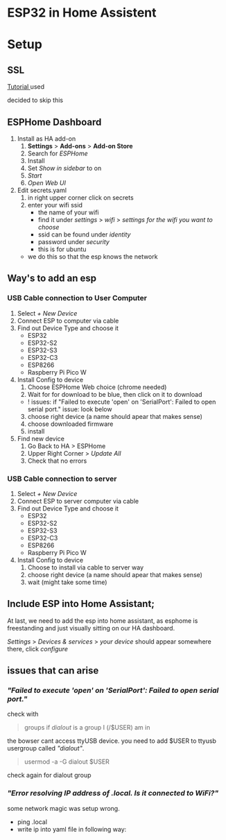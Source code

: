 ESP32 in Home Assistent
===

# Setup

## SSL

[Tutorial ](https://scotthelme.co.uk/setting-up-https-for-home-assistant/) used

decided to skip this

## ESPHome Dashboard

1. Install as HA add-on
    1. **Settings** > **Add-ons** > **Add-on Store**
    2. Search for *ESPHome*
    3. Install
    4. Set *Show in sidebar* to on
    5. *Start*
    6. *Open Web UI*
2. Edit secrets.yaml
    1. in right upper corner click on secrets
    2. enter your wifi ssid
        - the name of your wifi
        - find it under *settings* > *wifi* > *settings for the wifi you want to choose*
        - ssid can be found under *identity*
        - password under *security*
        - this is for ubuntu 
    - we do this so that the esp knows the network

## Way's to add an esp
### USB Cable connection to User Computer
1. Select *+ New Device*
2. Connect ESP to computer via cable
3. Find out Device Type and choose it
    - ESP32
    - ESP32-S2
    - ESP32-S3
    - ESP32-C3
    - ESP8266
    - Raspberry Pi Pico W
4. Install Config to device
    1. Choose ESPHome Web choice (chrome needed)
    2. Wait for for download to be blue, then click on it to download
    - ! issues: if "Failed to execute 'open' on 'SerialPort': Failed to open serial port." issue: look below
    3. choose right device (a name should apear that makes sense)
    4. choose downloaded firmware
    5. install
5. Find new device
    1. Go Back to HA > ESPHome
    2. Upper Right Corner > *Update All*
    3. Check that no errors

### USB Cable connection to server
1. Select *+ New Device*
2. Connect ESP to server computer via cable
3. Find out Device Type and choose it
    - ESP32
    - ESP32-S2
    - ESP32-S3
    - ESP32-C3
    - ESP8266
    - Raspberry Pi Pico W
4. Install Config to device
    1. Choose to install via cable to server way
    2. choose right device (a name should apear that makes sense)
    3. wait (might take some time)

## Include ESP into Home Assistant;
At last, we need to add the esp into home assistant, as esphome is freestanding and just visually sitting on our HA dashboard.

*Settings* > *Devices & services* > *your device* should appear somewhere there, click *configure*


## issues that can arise

### *"Failed to execute 'open' on 'SerialPort': Failed to open serial port."*

check with
>groups
if *dialout* is a group I (<username>/$USER) am in

the bowser cant access ttyUSB device. you need to add $USER to ttyusb usergroup called *"dialout"*.

>usermod -a -G dialout $USER

check again for dialout group

### *"Error resolving IP address of <devicename>.local. Is it connected to WiFi?"*

some network magic was setup wrong.

- ping <devicename>.local
- write ip into yaml file in following way:



